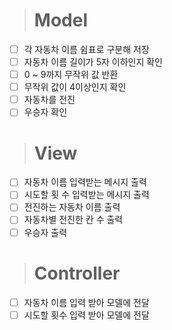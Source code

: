> # Model
- [ ] 각 자동차 이름 쉼표로 구분해 저장
- [ ] 자동차 이름 길이가 5자 이하인지 확인
- [ ] 0 ~ 9까지 무작위 값 반환
- [ ] 무작위 값이 4이상인지 확인
- [ ] 자동차를 전진
- [ ] 우승자 확인

> # View
- [ ] 자동차 이름 입력받는 메시지 출력
- [ ] 시도할 횟 수 입력받는 메시지 출력
- [ ] 전진하는 자동차 이름 출력
- [ ] 자동차별 전진한 칸 수 출력
- [ ] 우승자 출력

> # Controller
- [ ] 자동차 이름 입력 받아 모델에 전달
- [ ] 시도할 횟수 입력 받아 모델에 전달